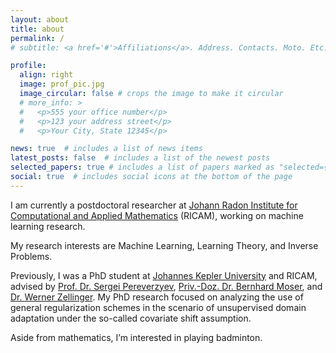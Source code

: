 ```yaml
---
layout: about
title: about
permalink: /
# subtitle: <a href='#'>Affiliations</a>. Address. Contacts. Moto. Etc.

profile:
  align: right
  image: prof_pic.jpg
  image_circular: false # crops the image to make it circular
  # more_info: >
  #   <p>555 your office number</p>
  #   <p>123 your address street</p>
  #   <p>Your City, State 12345</p>

news: true  # includes a list of news items
latest_posts: false  # includes a list of the newest posts
selected_papers: true # includes a list of papers marked as "selected={true}"
social: true  # includes social icons at the bottom of the page
---
```


I am currently a postdoctoral researcher at [Johann Radon Institute for Computational and Applied Mathematics](https://www.oeaw.ac.at/ricam/) (RICAM), working on machine learning research. 

My research interests are Machine Learning, Learning Theory, and Inverse Problems.

Previously, I was a PhD student at [Johannes Kepler University](https://www.jku.at/) and RICAM, advised by [Prof. Dr. Sergei Pereverzyev](https://www.oeaw.ac.at/ricam/staff/sergei-pereverzyev), [Priv.-Doz. Dr. Bernhard Moser](https://www.scch.at/team/bernhard.moser), and [Dr. Werner Zellinger](https://www.oeaw.ac.at/ricam/staff/werner-zellinger). My PhD research focused on analyzing the use of general regularization schemes in the scenario of unsupervised domain adaptation under the so-called covariate shift assumption.

Aside from mathematics, I’m interested in playing badminton.
